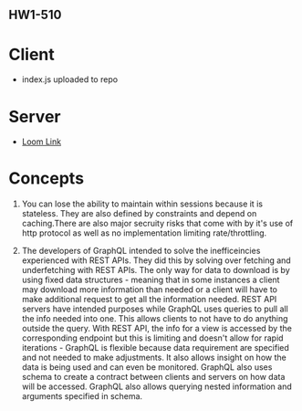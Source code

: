 ## HW1-510

# Client 

* index.js uploaded to repo 

# Server 

* [Loom Link](https://www.loom.com/share/ed3f27d1f6914b73ad128456c4226d14)

# Concepts

1. You can lose the ability to maintain within sessions because it is stateless.  They are also defined by constraints and depend on caching.There are also major secruity risks that come with by it's use of http protocol as well as no implementation limiting rate/throttling. 


2. The developers of GraphQL intended to solve the inefficeincies experienced with REST APIs. They did this by solving over fetching and underfetching with REST APIs. The only way for data to download is by using fixed data structures - meaning that in some instances a client may download more information than needed or a client will have to make additional request to get all the information needed. REST API servers have intended purposes while GraphQL uses queries to pull all the info needed into one. This allows clients to not have to do anything outside the query. With REST API, the info for a view is accessed by the corresponding endpoint but this is limiting and doesn't allow for rapid iterations - GraphQL is flexible because data requirement are specified and not needed to make adjustments. It also allows insight on how the data is being used and can even be monitored. GraphQL also uses schema to create a contract between clients and servers on how data will be accessed. GraphQL also allows querying nested information and arguments specified in schema. 
